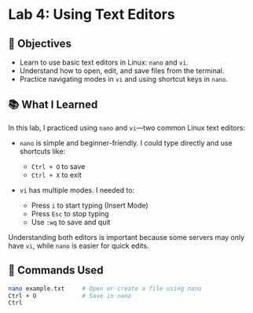 # Lab 4: Using Text Editors

## 🎯 Objectives

- Learn to use basic text editors in Linux: `nano` and `vi`.
- Understand how to open, edit, and save files from the terminal.
- Practice navigating modes in `vi` and using shortcut keys in `nano`.

## 📚 What I Learned

In this lab, I practiced using `nano` and `vi`—two common Linux text editors:

- `nano` is simple and beginner-friendly. I could type directly and use shortcuts like:
  - `Ctrl + O` to save
  - `Ctrl + X` to exit

- `vi` has multiple modes. I needed to:
  - Press `i` to start typing (Insert Mode)
  - Press `Esc` to stop typing
  - Use `:wq` to save and quit

Understanding both editors is important because some servers may only have `vi`, while `nano` is easier for quick edits.

## 🔧 Commands Used

```bash
nano example.txt     # Open or create a file using nano
Ctrl + O             # Save in nano
Ctrl

